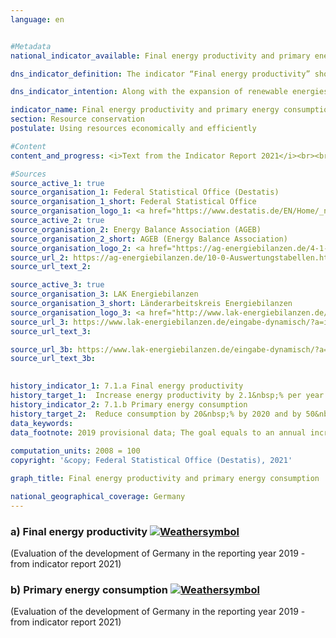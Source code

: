 ```yaml
---
language: en    


#Metadata    
national_indicator_available: Final energy productivity and primary energy consumption    

dns_indicator_definition: The indicator “Final energy productivity” shows the trend of value added per unit of final energy used. The concept of “final energy” refers to the part of the energy that is used energetically in terms of thermal or electric energy in the production sectors for the manufacturing of goods or by households. The indicator ”primary energy consumption” specifies how much energy was consumed by a country in the energy sectors for conversion purposes on the one hand, and by production activities, transport and households on the other.    

dns_indicator_intention: Along with the expansion of renewable energies, the reduction of energy consumption through increased energy efficiency represents the second supporting pillar of the energy transition. The goal is to achieve a high level of economic output while using as little energy as possible. Saving energy protects the climate and the environment, it helps to improve the security of supply and the industrial competitiveness. According to the Federal Government’s energy concept, final energy productivity is to be increased by 2.1&nbsp;% annually in the period 2008 to 2050. At the same time, primary energy consumption is to be reduced by 20&nbsp;% by 2020 and by 50&nbsp;% by 2050, both compared with 2008. These targets are also used here as a basis.    

indicator_name: Final energy productivity and primary energy consumption    
section: Resource conservation    
postulate: Using resources economically and efficiently    

#Content    
content_and_progress: <i>Text from the Indicator Report 2021</i><br><br>Final energy and primary energy consumption are directly related to one another. Final energy consumption is derived from the sum of primary energy consumption, conversion, flare and transmission losses as well as the statistical difference.<br><br><br><br>Primary energy consumption is the sum of domestically extracted primary fuels, withdrawals from reserves and all imported fuels minus storage, energy exports and marine bunkers. A key component in the calculation of energy consumption is the data from the energy balances of the AGEB (Energy Balance Association), which are supplemented with data from other sources.<br><br><br><br>Final energy productivity indicates the amount of value added created by each unit of final energy used. It represents a measurement of energy efficiency in production areas and in the energy use of households. However, estimates of energy efficiency in the areas of conversion (efficiency of power stations) or in the transmission of energy and storage (elimination of breaches, improved heat insulation, etc.) cannot be directly derived from the indicator.<br><br><br><br>According to preliminary results, final energy productivity in the period 2008 to 2017 increased by 9.6&nbsp;%, equating to an average annual increase of 1.0&nbsp;%. This means that the goal of an annual increase of 2.1&nbsp;% on average up to 2050 has not yet been achieved. In the year-on-year comparison, energy productivity for 2017 has even fallen by 0.9 percentage points. The reason for this was that the final energy consumption in every sector except households (+2.2&nbsp;% on the previous year) increased proportionally faster than the gross domestic product. In particular, at a rate of change of around 3.9&nbsp;% in 2017, final energy consumption in the industrial sector was far above the price-adjusted growth rate of the gross domestic product (2.2&nbsp;%). If final energy consumption grows faster than the gross domestic product, final energy productivity decreases.<br><br><br><br>Primary energy consumption rose slightly in 2017, which can be partially attributed to slightly cooler weather conditions and to growth in the economy. Although primary energy consumption was lower than in 1990, it increased slightly compared with the previous year. Provisional results indicate that primary energy consumption fell by 5.5&nbsp;% in the period from 2008 to 2017. If development remains the same as in the previous years, the target value for 2020 will not be achieved.    

#Sources    
source_active_1: true
source_organisation_1: Federal Statistical Office (Destatis)
source_organisation_1_short: Federal Statistical Office
source_organisation_logo_1: <a href="https://www.destatis.de/EN/Home/_node.html"><img src="https://g205sdgs.github.io/sdg-indicators/public/logosEn/destatis.png" alt=" Federal Statistical Office" title="Click here to visit the homepage of the organization" style="border: transparent"/></a>
source_active_2: true
source_organisation_2: Energy Balance Association (AGEB)
source_organisation_2_short: AGEB (Energy Balance Association)
source_organisation_logo_2: <a href="https://ag-energiebilanzen.de/4-1-Home.html"><img src="https://g205sdgs.github.io/sdg-indicators/public/logosEn/ageb.png" alt=" AGEB (Energy Balance Association)" title="Click here to visit the homepage of the organization" style="border: transparent"/></a>
source_url_2: https://ag-energiebilanzen.de/10-0-Auswertungstabellen.html                        
source_url_text_2:                         

source_active_3: true
source_organisation_3: LAK Energiebilanzen
source_organisation_3_short: Länderarbeitskreis Energiebilanzen
source_organisation_logo_3: <a href="http://www.lak-energiebilanzen.de/"><img src="https://g205sdgs.github.io/sdg-indicators/public/logosEn/lakeb.png" alt=" Länderarbeitskreis Energiebilanzen" title="Click here to visit the homepage of the organization" style="border: transparent"/></a>
source_url_3: https://www.lak-energiebilanzen.de/eingabe-dynamisch/?a=i100                         
source_url_text_3:                         

source_url_3b: https://www.lak-energiebilanzen.de/eingabe-dynamisch/?a=e100                        
source_url_text_3b:                         
    

history_indicator_1: 7.1.a Final energy productivity                    
history_target_1:  Increase energy productivity by 2.1&nbsp;% per year from 2008 to 2050 
history_indicator_2: 7.1.b Primary energy consumption                    
history_target_2:  Reduce consumption by 20&nbsp;% by 2020 and by 50&nbsp;% by 2050 compared with 2008     
data_keywords:    
data_footnote: 2019 provisional data; The goal equals to an annual increase in final energy productivity of 2.1&nbsp;% compared to 2008 up to 2050 and a reduction in primary energy consumption by 20&nbsp;% compared to 2008 up to 2020 or by 50&nbsp;% compared to 2008 in 2050 (energy concept of the federal government).    
    
computation_units: 2008 = 100    
copyright: '&copy; Federal Statistical Office (Destatis), 2021'    

graph_title: Final energy productivity and primary energy consumption    

national_geographical_coverage: Germany    
---    
```

<div>
  <div class="my-header">
    <h3>a) Final energy productivity
      <a href="https://sustainabledevelopment-deutschland.github.io/en/status/"><img src="https://g205sdgs.github.io/sdg-indicators/public/Wettersymbole/Wolke.png" title="The indicator is moving in the right direction but if the trend continues, the target value will be missed by more than 20&nbsp;% in the target year" alt="Weathersymbol" />
      </a>
    </h3>
  </div>
  <div class="my-header-note">
    <span> (Evaluation of the development of Germany in the reporting year 2019 - from indicator report 2021)</span>
  </div>
</div>
<div>
  <div class="my-header">
    <h3>b) Primary energy consumption
      <a href="https://sustainabledevelopment-deutschland.github.io/en/status/"><img src="https://g205sdgs.github.io/sdg-indicators/public/Wettersymbole/Wolke.png" title="The indicator is moving in the right direction but if the trend continues, the target value will be missed by more than 20&nbsp;% in the target year" alt="Weathersymbol" />
      </a>
    </h3>
  </div>
  <div class="my-header-note">
    <span> (Evaluation of the development of Germany in the reporting year 2019 - from indicator report 2021)</span>
  </div>
</div>